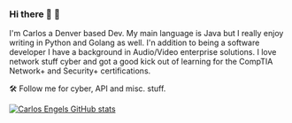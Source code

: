 ### Hi there 👋	:robot:

I'm Carlos a Denver based Dev. My main language is Java but I really enjoy writing in Python and Golang as well. I'n addition to being a software developer I have a background in Audio/Video enterprise solutions. I love network stuff cyber and got a good kick out of learning for the CompTIA Network+ and Security+ certifications.

:hammer_and_wrench: Follow me for cyber, API and misc. stuff.

[![Carlos Engels GitHub stats](https://github-readme-stats.vercel.app/api?username=carlosengels)](https://github.com/carlosengels/github-readme-stats)
